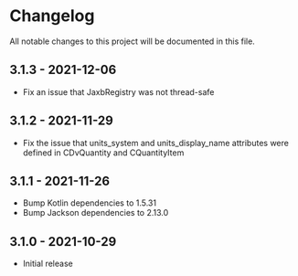 # Changelog

All notable changes to this project will be documented in this file.


## 3.1.3 - 2021-12-06

- Fix an issue that JaxbRegistry was not thread-safe

## 3.1.2 - 2021-11-29

- Fix the issue that units_system and units_display_name attributes were defined in CDvQuantity and CQuantityItem

## 3.1.1 - 2021-11-26

- Bump Kotlin dependencies to 1.5.31
- Bump Jackson dependencies to 2.13.0

## 3.1.0 - 2021-10-29

- Initial release
